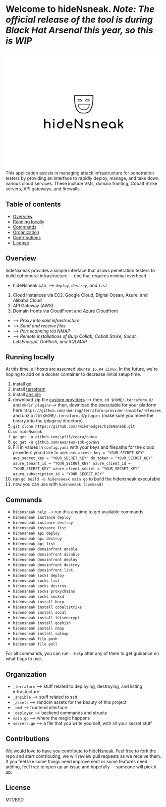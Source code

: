 Welcome to hideNsneak. *Note: The official release of the tool is during Black Hat Arsenal this year, so this is WIP*
===============================
![Alt text](assets/logo.png "hideNsneak")
This application assists in managing attack infrastructure for penetration testers by providing an interface to rapidly deploy, manage, and take down various cloud services. These include VMs, domain fronting, Cobalt Strike servers, API gateways, and firewalls.


Table of contents 
------------------
  * [Overview](#overview)
  * [Running locally](#running-locally)
  * [Commands](#commands)
  * [Organization](#organization)
  * [Contributions](#contributions)
  * [License](#license)


Overview
---------
hideNsneak provides a simple interface that allows penetration testers to build ephemeral infrastructure -- one that requires minimal overhead. 

* hideNsneak can:
--> *`deploy`, `destroy`, and `list`*
1. Cloud instances via EC2, Google Cloud, Digital Ocean, Azure, and Alibaba Cloud
2. API Gateway (AWS)
3. Domain fronts via CloudFront and Azure Cloudfront

* --> *Proxy into said infrastructure*
* --> *Send and receive files*
* --> *Port scanning via NMAP*
* --> *Remote installations of Burp Collab, Cobalt Strike, Socat, LetsEncrypt, GoPhish, and SQLMAP*


Running locally
---------------
At this time, all hosts are assumed `Ubuntu 16.04 Linux`. In the future, we're hoping to add on a docker container to decrease initial setup time. 

1. install [go](https://golang.org/dl/)
2. install [terraform](https://www.terraform.io/intro/getting-started/install.html)
3. install [ansible](https://docs.ansible.com/ansible/latest/installation_guide/intro_installation.html)
4. download zip file [custom providers](https://github.com/nbering/terraform-provider-ansible/) --> then, `cd $HOME/.terraform.d/` and `mkdir plugins`--> then, download the executable for your platform here `https://github.com/nbering/terraform-provider-ansible/releases` and unzip it in `$HOME/.terraform.d/plugins` (make sure you move the binary into the /plugins/ directory)
5. `git clone https://github.com/rmikehodges/hideNsneak.git`
6. `cd hideNsneak`
7. `go get -u github.com/spf13/cobra/cobra`
8. `go get -u github.com/aws/aws-sdk-go/aws`
9. Fill in values in `config.yaml` with your keys and filepaths for the cloud providers you'd like to use:
		```
		aws_access_key = "YOUR_SECRET_KEY"
		aws_secret_key = "YOUR_SECRET_KEY"
		do_token = "YOUR_SECRET_KEY"
		azure_tenant_id = "YOUR_SECRET_KEY"
		azure_client_id = "YOUR_SECRET_KEY"
		azure_client_secret = "YOUR_SECRET_KEY"
		azure_subscription_id = "YOUR_SECRET_KEY"
		```
10. run `go build -o hidensneak main.go` to build the hidensneak executable
11. now you can use with `hidensneak [command]`


Commands
---------
* `hidensneak help` --> run this anytime to get available commands 
* `hidensneak instance deploy`
* `hidensneak instance destroy`
* `hidensneak instance list`
* `hidensneak api deploy`
* `hidensneak api destroy`
* `hidensneak api list`
* `hidensneak domainfront enable`
* `hidensneak domainfront disable`
* `hidensneak domainfront deploy`
* `hidensneak domainfront destroy`
* `hidensneak domainfront list`
* `hidensneak socks deploy`
* `hidensneak socks list`
* `hidensneak socks destroy`
* `hidensneak socks proxychains`
* `hidensneak socks socksd`
* `hidensneak install burp`
* `hidensneak install cobaltstrike`
* `hidensneak install socat`
* `hidensneak install letsencrypt`
* `hidensneak install gophish`
* `hidensneak install nmap`
* `hidensneak install sqlmap`
* `hidensneak file push`
* `hidensneak file pull`

For all commands, you can run `--help` after any of them to get guidance on what flags to use.


Organization
------------
* `_terraform` --> stuff related to deploying, destroying, and listing infrastucture
* `_ansible` --> stuff related to ssh
* `_assets` --> random assets for the beauty of this project
* `_cmd` --> frontend interface 
* `_deployer` --> backend commands and structs
* `main.go` --> where the magic happens 
* `secrets.go` --> a file that you write yourself, with all your secret stuff


Contributions
-------------
We would love to have you contribute to hideNsneak. Feel free to fork the repo and start contributing, we will review pull requests as we receive them. If you feel like some things need improvement or some features need adding, feel free to open up an issue and hopefully -- someone will pick it up. 


License 
-------
MIT/BSD